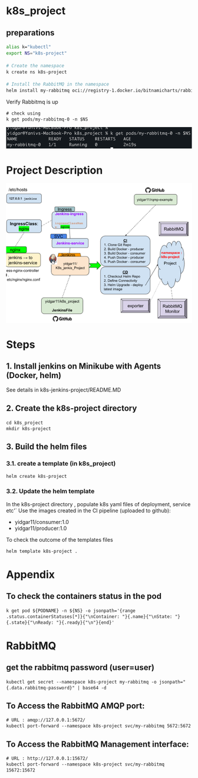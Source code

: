 # k8s_project
## preparations 
```sh
alias k="kubectl"
export NS="k8s-project"

# Create the namespace 
k create ns k8s-project

# Install the RabbitMQ in the namespace 
helm install my-rabbitmq oci://registry-1.docker.io/bitnamicharts/rabbitmq -n $NS
```

Verify Rabbitmq is up 
```shell
# check using 
k get pods/my-rabbitmq-0 -n $NS
```
![img_1.png](img_1.png)



# Project Description
![img.png](img.png)



# Steps 
## 1. Install jenkins on Minikube with Agents (Docker, helm)
See details in k8s-jenkins-project/README.MD 

## 2. Create the k8s-project directory 
```shell
cd k8s_project
mkdir k8s-project 
```

## 3. Build the helm files 
### 3.1. create a template (in k8s_project) 
```shell
helm create k8s-project 
```
### 3.2. Update the helm template
In the k8s-project directory , populate  k8s yaml files of deployment, service etc'` 
Use the images created in the CI pipeline (uploaded to github):
- yidgar11/consumer:1.0 
- yidgar11/producer:1.0 

To check the outcome of the templates files 
```shell
helm template k8s-project .
```



# Appendix 
## To check the containers status in the pod
```shell
k get pod ${PODNAME} -n ${NS} -o jsonpath='{range .status.containerStatuses[*]}{"\nContainer: "}{.name}{"\nState: "}{.state}{"\nReady: "}{.ready}{"\n"}{end}'
```

# RabbitMQ
## get the rabbitmq password (user=user)
```shell
kubectl get secret --namespace k8s-project my-rabbitmq -o jsonpath="{.data.rabbitmq-password}" | base64 -d
``` 

## To Access the RabbitMQ AMQP port:
```shell
# URL : amqp://127.0.0.1:5672/
kubectl port-forward --namespace k8s-project svc/my-rabbitmq 5672:5672
```

## To Access the RabbitMQ Management interface:
```shell
# URL : http://127.0.0.1:15672/
kubectl port-forward --namespace k8s-project svc/my-rabbitmq 15672:15672
```


